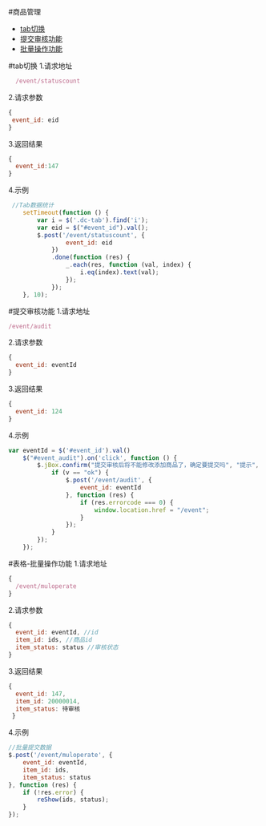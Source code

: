 #商品管理
- [tab切换](#tab切换)
- [提交审核功能](#提交审核功能)
- [批量操作功能](#表格-批量操作功能)

#tab切换
1.请求地址
```js
  /event/statuscount
```
2.请求参数
```js
{
 event_id: eid
}
```
3.返回结果
```js
{
  event_id:147
}
```
4.示例
```js
 //Tab数据统计
    setTimeout(function () {
        var i = $('.dc-tab').find('i');
        var eid = $("#event_id").val();
        $.post('/event/statuscount', {
                event_id: eid
            })
            .done(function (res) {
                _.each(res, function (val, index) {
                    i.eq(index).text(val);
                });
            });
    }, 10);
```

#提交审核功能
1.请求地址
```js
/event/audit
```
2.请求参数
```js
{
  event_id: eventId
}

```
3.返回结果
```js
{
  event_id: 124
}
```
4.示例
```js
var eventId = $('#event_id').val()
    $("#event_audit").on('click', function () {
        $.jBox.confirm("提交审核后将不能修改添加商品了，确定要提交吗", "提示", function (v) {
            if (v == "ok") {
                $.post('/event/audit', {
                    event_id: eventId
                }, function (res) {
                    if (res.errorcode === 0) {
                        window.location.href = "/event";
                    }
                });
            }
        });
    });
```
#表格-批量操作功能
1.请求地址
```js
{
  /event/muloperate
}
```
2.请求参数
```js
{
  event_id: eventId, //id
  item_id: ids, //商品id
  item_status: status //审核状态
}
```
3.返回结果
```js
{
  event_id: 147,
  item_id: 20000014,
  item_status: 待审核
 }
```
4.示例
```js
//批量提交数据
$.post('/event/muloperate', {
    event_id: eventId,
    item_id: ids,
    item_status: status
}, function (res) {
    if (!res.error) {
        reShow(ids, status);
    }
});
```

